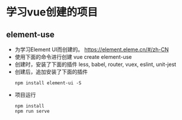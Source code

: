 # 学习vue创建的项目
## element-use
* 为学习Element UI而创建的。
    https://element.eleme.cn/#/zh-CN
* 使用下面的命令进行创建
    vue create element-use
* 创建时，安装了下面的插件
    less, babel, router, vuex, eslint, unit-jest
* 创建后，追加安装了下面的插件
    ```
    npm install element-ui -S
    ```
* 项目运行
    ```
    npm install
    npm run serve
    ```